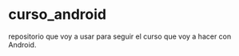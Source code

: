 curso_android
=============

repositorio que voy a usar para seguir el curso que voy a hacer con Android.